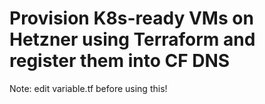 # Provision K8s-ready VMs on Hetzner using Terraform and register them into CF DNS

Note: edit variable.tf before using this!

